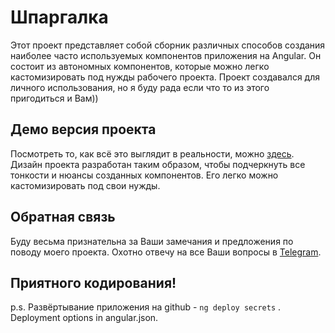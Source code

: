 # Шпаргалка

Этот проект представляет собой сборник различных способов создания наиболее часто используемых компонентов приложения на Angular.
Он состоит из автономных компонентов, которые можно легко кастомизировать под нужды рабочего проекта.
Проект создавался для личного использования, но я буду рада если что то из этого пригодиться и Вам))

## Демо версия проекта

Посмотреть то, как всё это выглядит в реальности, можно [здесь](https://shimanskayaelena.github.io/secrets/).
Дизайн проекта разработан таким образом, чтобы подчеркнуть все тонкости и нюансы созданных компонентов. Его легко можно кастомизировать под свои нужды.

## Обратная связь

Буду весьма признательна за Ваши замечания и предложения по поводу моего проекта. Охотно отвечу на все Ваши вопросы в [Telegram](https://t.me/ElenaShimanskaya).

## Приятного кодирования!


p.s. Развёртывание приложения на github - `ng deploy secrets` . Deployment options in angular.json.
